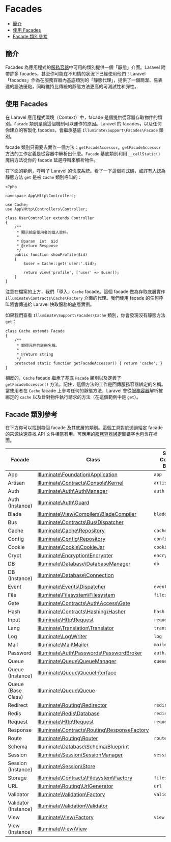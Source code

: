 # Facades

- [簡介](#introduction)
- [使用 Facades](#using-facades)
- [Facade 類別參考](#facade-class-reference)

<a name="introduction"></a>
## 簡介

Facades 為應用程式的[服務容器](/docs/{{version}}/container)中可用的類別提供一個「靜態」介面。Laravel 附帶許多 facades，甚至你可能在不知情的狀況下已經使用他們！Laravel 「facades」作為在服務容器內基底類別的「靜態代理」，提供了一個簡潔、易表達的語法優點，同時維持比傳統的靜態方法更高的可測試性和彈性。

<a name="using-facades"></a>
## 使用 Facades

在 Laravel 應用程式環境（Context）中，facade 是個提供從容器存取物件的類別。`Facade` 類別是讓這個機制可以運作的原因。Laravel 的 facades，以及任何你建立的客製化 facades，會繼承基底 `Illuminate\Support\Facades\Facade` 類別。

facade 類別只需要去實作一個方法：`getFacadeAccessor`。`getFacadeAccessor` 方法的工作定義是從容器中解析出什麼。`Facade` 基底類別利用 `__callStatic()` 魔術方法從你的 facade 延遲呼叫來解析物件。

在下面的範例，呼叫了 Laravel 的快取系統。看了一下這個程式碼，或許有人認為靜態方法 `get` 是被 `Cache` 類別呼叫的：

    <?php

    namespace App\Http\Controllers;

    use Cache;
    use App\Http\Controllers\Controller;

    class UserController extends Controller
    {
        /**
         * 顯示給定使用者的個人資料。
         *
         * @param  int  $id
         * @return Response
         */
        public function showProfile($id)
        {
            $user = Cache::get('user:'.$id);

            return view('profile', ['user' => $user]);
        }
    }

注意在檔案的上方，我們「導入」`Cache` facade。這個 facade 做為存取底層實作 `Illuminate\Contracts\Cache\Factory` 介面的代理。我們使用 facade 的任何呼叫將會傳送給 Laravel 快取服務的底層實例。

如果我們查看 `Illuminate\Support\Facades\Cache` 類別，你會發現沒有靜態方法 `get`：

    class Cache extends Facade
    {
        /**
         * 取得元件的註冊名稱。
         *
         * @return string
         */
        protected static function getFacadeAccessor() { return 'cache'; }
    }

相反的，`Cache` facade 繼承了基底 `Facade` 類別以及定義了 `getFacadeAccessor()` 方法。記住，這個方法的工作是回傳服務容器綁定的名稱。當使用者在 `Cache` facade 上參考任何的靜態方法，Laravel 會從[服務容器](/docs/{{version}}/container)解析被綁定的 `cache` 以及針對物件執行請求的方法（在這個範例中是 `get`）。

<a name="facade-class-reference"></a>
## Facade 類別參考

在下方你可以找到每個 facade 及其底層的類別。這個工具對於透過給定 facade 的來源快速尋找 API 文件相當有用。可應用的[服務容器綁定](/docs/{{version}}/container)關鍵字也包含在裡面。

Facade  |  Class  |  Service Container Binding
------------- | ------------- | -------------
App  |  [Illuminate\Foundation\Application](http://laravel.com/api/{{version}}/Illuminate/Foundation/Application.html)  | `app`
Artisan  |  [Illuminate\Contracts\Console\Kernel](http://laravel.com/api/{{version}}/Illuminate/Contracts/Console/Kernel.html)  |  `artisan`
Auth  |  [Illuminate\Auth\AuthManager](http://laravel.com/api/{{version}}/Illuminate/Auth/AuthManager.html)  |  `auth`
Auth (Instance)  |  [Illuminate\Auth\Guard](http://laravel.com/api/{{version}}/Illuminate/Auth/Guard.html)  |
Blade  |  [Illuminate\View\Compilers\BladeCompiler](http://laravel.com/api/{{version}}/Illuminate/View/Compilers/BladeCompiler.html)  |  `blade.compiler`
Bus  |  [Illuminate\Contracts\Bus\Dispatcher](http://laravel.com/api/{{version}}/Illuminate/Contracts/Bus/Dispatcher.html)  |
Cache  |  [Illuminate\Cache\Repository](http://laravel.com/api/{{version}}/Illuminate/Cache/Repository.html)  |  `cache`
Config  |  [Illuminate\Config\Repository](http://laravel.com/api/{{version}}/Illuminate/Config/Repository.html)  |  `config`
Cookie  |  [Illuminate\Cookie\CookieJar](http://laravel.com/api/{{version}}/Illuminate/Cookie/CookieJar.html)  |  `cookie`
Crypt  |  [Illuminate\Encryption\Encrypter](http://laravel.com/api/{{version}}/Illuminate/Encryption/Encrypter.html)  |  `encrypter`
DB  |  [Illuminate\Database\DatabaseManager](http://laravel.com/api/{{version}}/Illuminate/Database/DatabaseManager.html)  |  `db`
DB (Instance)  |  [Illuminate\Database\Connection](http://laravel.com/api/{{version}}/Illuminate/Database/Connection.html)  |
Event  |  [Illuminate\Events\Dispatcher](http://laravel.com/api/{{version}}/Illuminate/Events/Dispatcher.html)  |  `events`
File  |  [Illuminate\Filesystem\Filesystem](http://laravel.com/api/{{version}}/Illuminate/Filesystem/Filesystem.html)  |  `files`
Gate  |  [Illuminate\Contracts\Auth\Access\Gate](http://laravel.com/api/5.1/Illuminate/Contracts/Auth/Access/Gate.html)  |
Hash  |  [Illuminate\Contracts\Hashing\Hasher](http://laravel.com/api/{{version}}/Illuminate/Contracts/Hashing/Hasher.html)  |  `hash`
Input  |  [Illuminate\Http\Request](http://laravel.com/api/{{version}}/Illuminate/Http/Request.html)  |  `request`
Lang  |  [Illuminate\Translation\Translator](http://laravel.com/api/{{version}}/Illuminate/Translation/Translator.html)  |  `translator`
Log  |  [Illuminate\Log\Writer](http://laravel.com/api/{{version}}/Illuminate/Log/Writer.html)  |  `log`
Mail  |  [Illuminate\Mail\Mailer](http://laravel.com/api/{{version}}/Illuminate/Mail/Mailer.html)  |  `mailer`
Password  |  [Illuminate\Auth\Passwords\PasswordBroker](http://laravel.com/api/{{version}}/Illuminate/Auth/Passwords/PasswordBroker.html)  |  `auth.password`
Queue  |  [Illuminate\Queue\QueueManager](http://laravel.com/api/{{version}}/Illuminate/Queue/QueueManager.html)  |  `queue`
Queue (Instance) |  [Illuminate\Queue\QueueInterface](http://laravel.com/api/{{version}}/Illuminate/Queue/QueueInterface.html)  |
Queue (Base Class) |  [Illuminate\Queue\Queue](http://laravel.com/api/{{version}}/Illuminate/Queue/Queue.html)  |
Redirect  |  [Illuminate\Routing\Redirector](http://laravel.com/api/{{version}}/Illuminate/Routing/Redirector.html)  |  `redirect`
Redis  |  [Illuminate\Redis\Database](http://laravel.com/api/{{version}}/Illuminate/Redis/Database.html)  |  `redis`
Request  |  [Illuminate\Http\Request](http://laravel.com/api/{{version}}/Illuminate/Http/Request.html)  |  `request`
Response  |  [Illuminate\Contracts\Routing\ResponseFactory](http://laravel.com/api/{{version}}/Illuminate/Contracts/Routing/ResponseFactory.html)  |
Route  |  [Illuminate\Routing\Router](http://laravel.com/api/{{version}}/Illuminate/Routing/Router.html)  |  `router`
Schema  |  [Illuminate\Database\Schema\Blueprint](http://laravel.com/api/{{version}}/Illuminate/Database/Schema/Blueprint.html)  |
Session  |  [Illuminate\Session\SessionManager](http://laravel.com/api/{{version}}/Illuminate/Session/SessionManager.html)  |  `session`
Session (Instance)  |  [Illuminate\Session\Store](http://laravel.com/api/{{version}}/Illuminate/Session/Store.html)  |
Storage  |  [Illuminate\Contracts\Filesystem\Factory](http://laravel.com/api/{{version}}/Illuminate/Contracts/Filesystem/Factory.html)  |  `filesystem`
URL  |  [Illuminate\Routing\UrlGenerator](http://laravel.com/api/{{version}}/Illuminate/Routing/UrlGenerator.html)  |  `url`
Validator  |  [Illuminate\Validation\Factory](http://laravel.com/api/{{version}}/Illuminate/Validation/Factory.html)  |  `validator`
Validator (Instance)  |  [Illuminate\Validation\Validator](http://laravel.com/api/{{version}}/Illuminate/Validation/Validator.html) |
View  |  [Illuminate\View\Factory](http://laravel.com/api/{{version}}/Illuminate/View/Factory.html)  |  `view`
View (Instance)  |  [Illuminate\View\View](http://laravel.com/api/{{version}}/Illuminate/View/View.html)  |
